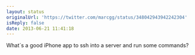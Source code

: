 ```yaml
---
layout: status
originalUrl: 'https://twitter.com/marcgg/status/348042943942242304'
isReply: false
date: 2013-06-21 11:41:18
---
```


What´s a good iPhone app to ssh into a server and run some commands?
